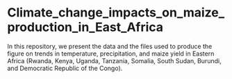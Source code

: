# Climate_change_impacts_on_maize_production_in_East_Africa
In this repository, we present the data and the files used to produce the figure on trends in temperature, precipitation, and maize yield in Eastern Africa (Rwanda, Kenya, Uganda, Tanzania, Somalia, South Sudan, Burundi, and Democratic Republic of the Congo).
